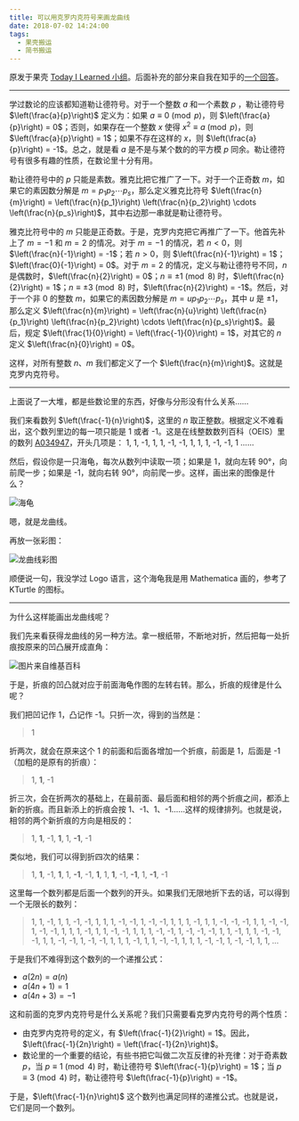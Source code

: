 ```yaml
---
title: 可以用克罗内克符号来画龙曲线
date: 2018-07-02 14:24:00
tags:
  - 果壳搬运
  - 简书搬运
---
```


原发于果壳 [Today I Learned 小组](http://www.guokr.com/post/695992/)。后面补充的部分来自我在知乎的[一个回答](https://www.zhihu.com/question/45588189/answer/99475474)。

---

学过数论的应该都知道勒让德符号。对于一个整数 $a$ 和一个素数 $p$ ，勒让德符号 $\left(\frac{a}{p}\right)$ 定义为：如果 $a \equiv 0 \pmod{p}$，则 $\left(\frac{a}{p}\right) = 0$；否则，如果存在一个整数 $x$ 使得 $x^2 \equiv a \pmod{p}$，则 $\left(\frac{a}{p}\right) = 1$；如果不存在这样的 $x$，则 $\left(\frac{a}{p}\right) = -1$。总之，就是看 $a$ 是不是与某个数的的平方模 $p$ 同余。勒让德符号有很多有趣的性质，在数论里十分有用。

勒让德符号中的 $p$ 只能是素数。雅克比把它推广了一下。对于一个正奇数 $m$，如果它的素因数分解是 $m = p_1 p_2 \cdots p_s$，那么定义雅克比符号 $\left(\frac{n}{m}\right) = \left(\frac{n}{p_1}\right) \left(\frac{n}{p_2}\right) \cdots \left(\frac{n}{p_s}\right)$，其中右边那一串就是勒让德符号。

<!-- more -->

雅克比符号中的 $m$ 只能是正奇数。于是，克罗内克把它再推广了一下。他首先补上了 $m = -1$ 和 $m = 2$ 的情况。对于 $m = -1$ 的情况，若 $n < 0$，则 $\left(\frac{n}{-1}\right) = -1$；若 $n > 0$，则 $\left(\frac{n}{-1}\right) = 1$；$\left(\frac{0}{-1}\right) = 0$。对于 $m = 2$ 的情况，定义与勒让德符号不同，$n$ 是偶数时，$\left(\frac{n}{2}\right) = 0$；$n \equiv \pm 1 \pmod{8}$ 时，$\left(\frac{n}{2}\right) = 1$；$n \equiv \pm 3 \pmod{8}$ 时，$\left(\frac{n}{2}\right) = -1$。然后，对于一个非 $0$ 的整数 $m$，如果它的素因数分解是 $m = u p_1 p_2 \cdots p_s$，其中 $u$ 是 $\pm 1$，那么定义 $\left(\frac{n}{m}\right) = \left(\frac{n}{u}\right) \left(\frac{n}{p_1}\right) \left(\frac{n}{p_2}\right) \cdots \left(\frac{n}{p_s}\right)$。最后，规定 $\left(\frac{1}{0}\right) = \left(\frac{-1}{0}\right) = 1$，对其它的 $n$ 定义 $\left(\frac{n}{0}\right) = 0$。

这样，对所有整数 $n$、$m$ 我们都定义了一个 $\left(\frac{n}{m}\right)$。这就是克罗内克符号。

---

上面说了一大堆，都是些数论里的东西，好像与分形没有什么关系……

我们来看数列 $\left(\frac{-1}{n}\right)$，这里的 $n$ 取正整数。根据定义不难看出，这个数列里边的每一项只能是 1 或者 -1。这是在线整数数列百科（OEIS）里的数列 [A034947](http://oeis.org/A034947)，开头几项是： 1, 1, -1, 1, 1, -1, -1, 1, 1, 1, -1, -1, 1 ……

然后，假设你是一只海龟，每次从数列中读取一项；如果是 1，就向左转 90°，向前爬一步；如果是 -1，就向右转 90°，向前爬一步。这样，画出来的图像是什么？

![海龟](http://ww2.sinaimg.cn/mw690/6e53d84fjw1es2fy9vp48g207x0c0hdy.gif) 

嗯，就是龙曲线。

再放一张彩图：

![龙曲线彩图](http://upload-images.jianshu.io/upload_images/1770625-647db61f06e41f20.png?imageMogr2/auto-orient/strip%7CimageView2/2/w/1240)

顺便说一句，我没学过 Logo 语言，这个海龟我是用 Mathematica 画的，参考了 KTurtle 的图标。

---

为什么这样能画出龙曲线呢？

我们先来看获得龙曲线的另一种方法。拿一根纸带，不断地对折，然后把每一处折痕按原来的凹凸展开成直角：

![图片来自维基百科](https://upload.wikimedia.org/wikipedia/commons/thumb/f/f1/Dragon_curve_paper_strip.png/800px-Dragon_curve_paper_strip.png)

于是，折痕的凹凸就对应于前面海龟作图的左转右转。那么，折痕的规律是什么呢？

我们把凹记作 1，凸记作 -1。只折一次，得到的当然是：

> 1

折两次，就会在原来这个 1 的前面和后面各增加一个折痕，前面是 1，后面是 -1（加粗的是原有的折痕）：

> 1, **1**, -1

折三次，会在折两次的基础上，在最前面、最后面和相邻的两个折痕之间，都添上新的折痕。而且新添上的折痕会按 1、-1、1、-1……这样的规律排列。也就是说，相邻的两个新折痕的方向是相反的：

> 1, **1**, -1, **1**, 1, **-1**, -1

类似地，我们可以得到折四次的结果：

> 1, **1**, -1, **1**, 1, **-1**, -1, **1**, 1, **1**, -1, **-1**, 1, **-1**, -1

这里每一个数列都是后面一个数列的开头。如果我们无限地折下去的话，可以得到一个无限长的数列：

> 1, 1, -1, 1, 1, -1, -1, 1, 1, 1, -1, -1, 1, -1, -1, 1, 1, 1, -1, 1, 1, -1, -1, -1, 1, 1, -1, -1, 1, -1, -1, 1, 1, 1, -1, 1, 1, -1, -1, 1, 1, 1, -1, -1, 1, -1, -1, -1, 1, 1, -1, 1, 1, -1, -1, -1, 1, 1, -1, -1, 1, -1, -1, 1, 1, 1, -1, 1, 1, -1, -1, 1, 1, 1, -1, -1, 1, -1, -1, 1, 1, …

于是我们不难得到这个数列的一个递推公式：

* $a(2n) = a(n)$
* $a(4n+1) = 1$
* $a(4n+3) = -1$

这和前面的克罗内克符号是什么关系呢？我们只需要看克罗内克符号的两个性质：

* 由克罗内克符号的定义，有 $\left(\frac{-1}{2}\right) = 1$。因此，$\left(\frac{-1}{2n}\right) = \left(\frac{-1}{2n}\right)$。
* 数论里的一个重要的结论，有些书把它叫做二次互反律的补充律：对于奇素数 $p$，当 $p \equiv 1 \pmod{4}$ 时，勒让德符号 $\left(\frac{-1}{p}\right) = 1$；当 $p \equiv 3 \pmod{4}$ 时，勒让德符号 $\left(\frac{-1}{p}\right) = -1$。

于是，$\left(\frac{-1}{n}\right)$ 这个数列也满足同样的递推公式。也就是说，它们是同一个数列。
